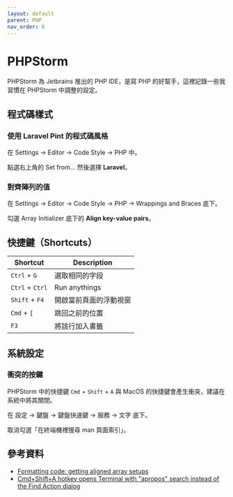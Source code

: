 ```yaml
---
layout: default
parent: PHP
nav_order: 8
---
```


# PHPStorm

PHPStorm 為 Jetbrains 推出的 PHP IDE，是寫 PHP 的好幫手，這裡記錄一些我習慣在 PHPStorm 中調整的設定。

## 程式碼樣式

### 使用 Laravel Pint 的程式碼風格

在 Settings -> Editor -> Code Style -> PHP 中。

點選右上角的 Set from... 然後選擇 **Laravel**。

### 對齊陣列的值

在 Settings -> Editor -> Code Style -> PHP -> Wrappings and Braces 底下。

勾選 Array Initializer 底下的 **Align key-value pairs**。

## 快捷鍵（Shortcuts）

| Shortcut        | Description            |
| --------------- | ---------------------- |
| `Ctrl` + `G`    | 選取相同的字段         |
| `Ctrl` + `Ctrl` | Run anythings          |
| `Shift` + `F4`  | 開啟當前頁面的浮動視窗 |
| `Cmd` + `[`     | 跳回之前的位置         |
| `F3`            | 將該行加入書籤         |

## 系統設定

### 衝突的按鍵

PHPStorm 中的快捷鍵 `Cmd` + `Shift` + `A` 與 MacOS 的快捷鍵會產生衝突，建議在系統中將其關閉。

在 設定 -> 鍵盤 -> 鍵盤快速鍵 -> 服務 -> 文字 底下。

取消勾選「在終端機裡搜尋 man 頁面索引」。

## 參考資料

- [Formatting code: getting aligned array setups](https://www.reddit.com/r/phpstorm/comments/17apa05/formatting_code_getting_aligned_array_setups/)
- [Cmd+Shift+A hotkey opens Terminal with "apropos" search instead of the Find Action dialog](https://intellij-support.jetbrains.com/hc/en-us/articles/360005137400-Cmd-Shift-A-hotkey-opens-Terminal-with-apropos-search-instead-of-the-Find-Action-dialog)
